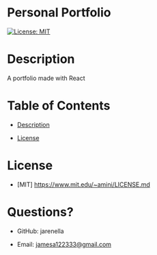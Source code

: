 # Personal Portfolio

[![License: MIT](https://img.shields.io/badge/License-MIT-yellow.svg)](https://opensource.org/licenses/MIT)

# Description

A portfolio made with React

# Table of Contents

- [Description](#Description)

- [License](#License)

# License
    
- [MIT] https://www.mit.edu/~amini/LICENSE.md


# Questions?

- GitHub: jarenella

- Email: jamesa122333@gmail.com


